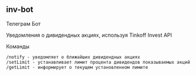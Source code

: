 ## inv-bot

Телеграм Бот

Уведомления о дивидендных акциях, используя Tinkoff Invest API

Команды
```
/notify - уведомляет о ближайших дивидендных акциях
/setLimit - устанавливает лимит процента дивидендов показываемых акций
/getLimit - информирует о текущем установленном лимите
```
